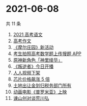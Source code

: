 # 2021-06-08

共 11 条

<!-- BEGIN -->
<!-- 最后更新时间 Tue Jun 08 2021 12:40:34 GMT+0800 (China Standard Time) -->

1. [2021 高考语文](https://www.zhihu.com/search?q=高考语文)
2. [高考作文](https://www.zhihu.com/search?q=高考作文)
3. [《摩尔庄园》新活动](https://www.zhihu.com/search?q=摩尔庄园)
4. [考生拍照高考数学题上传搜题 APP](https://www.zhihu.com/search?q=小猿搜题)
5. [原神新角色「神里绫华」](https://www.zhihu.com/search?q=原神)
6. [《叛逆者》今日开播](https://www.zhihu.com/search?q=叛逆者)
7. [人人视频下架](https://www.zhihu.com/search?q=人人视频)
8. [芯片价格飙涨 5 倍](https://www.zhihu.com/search?q=芯片)
9. [土地出让金划归税务部门所有](https://www.zhihu.com/search?q=土地出让金)
10. [动画电影《普罗米亚》上映](https://www.zhihu.com/search?q=普罗米亚)
11. [谏山创对谈荒川弘](https://www.zhihu.com/search?q=谏山创)

<!-- END -->
